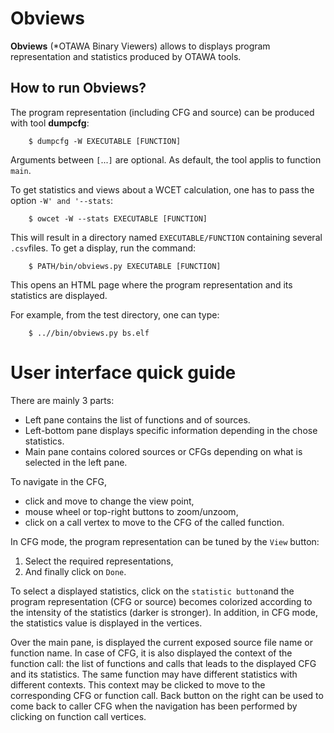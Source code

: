 # Obviews

**Obviews** (*OTAWA Binary Viewers) allows to displays program representation and statistics produced by OTAWA tools.



## How to run Obviews?

The program representation (including CFG and source) can be produced with tool **dumpcfg**:
```
	$ dumpcfg -W EXECUTABLE [FUNCTION]
```
Arguments between `[`...`]` are optional. As default, the tool applis to function `main`.


To get statistics and views about a WCET calculation, one has to pass the option `-W' and '--stats`:

```
	$ owcet -W --stats EXECUTABLE [FUNCTION]
```

This will result in a directory named `EXECUTABLE/FUNCTION` containing several `.csv`files. To get a display, run the command:
```
	$ PATH/bin/obviews.py EXECUTABLE [FUNCTION]
```

This opens an HTML page where the program representation and its statistics are displayed.

For example, from the test directory, one can type:
```
	$ ..//bin/obviews.py bs.elf
```


# User interface quick guide

There are mainly 3 parts:
* Left pane contains the list of functions and of sources.
* Left-bottom pane displays specific information depending in the chose statistics.
* Main pane contains colored sources or CFGs depending on what is selected in the left pane.

To navigate in the CFG,
* click and move to change the view point,
* mouse wheel or top-right buttons to zoom/unzoom,
* click on a call vertex to move to the CFG of the called function.

In CFG mode, the program representation can be tuned by the `View` button:
1. Select the required representations,
2. And finally click on `Done`.

To select a displayed statistics, click on the `statistic button`and the program representation (CFG or source) becomes colorized according to the intensity of the statistics (darker is stronger). In addition, in CFG mode, the statistics value is displayed in the vertices.

Over the main pane, is displayed the current exposed source file name or function name. In case of CFG, it is also displayed the context of the function call: the list of functions and calls that leads to the displayed CFG and its statistics. The same function may have different statistics with different contexts. This context may be clicked to move to the corresponding CFG or function call. Back button on the right can be used to come back to caller CFG when the navigation has been performed by clicking on function call vertices.



